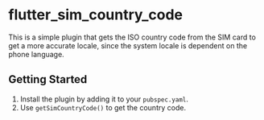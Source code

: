 # flutter_sim_country_code

This is a simple plugin that gets the ISO country code from the SIM card to get a more accurate locale, since the system locale is dependent on the phone language.

## Getting Started

1. Install the plugin by adding it to your `pubspec.yaml`.
2. Use `getSimCountryCode()` to get the country code.
